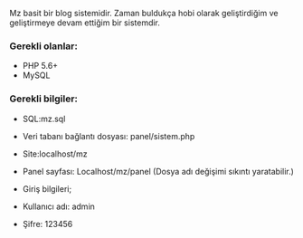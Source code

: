 Mz basit bir blog sistemidir. Zaman buldukça hobi olarak geliştirdiğim ve geliştirmeye devam ettiğim bir sistemdir.


### Gerekli olanlar:

*   PHP 5.6+
*   MySQL


### Gerekli bilgiler:

*   SQL:mz.sql
*   Veri tabanı bağlantı dosyası: panel/sistem.php
*   Site:localhost/mz
*   Panel sayfası: Localhost/mz/panel
    (Dosya adı değişimi sıkıntı yaratabilir.)

*   Giriş bilgileri;
*   Kullanıcı adı: admin
*   Şifre: 123456

